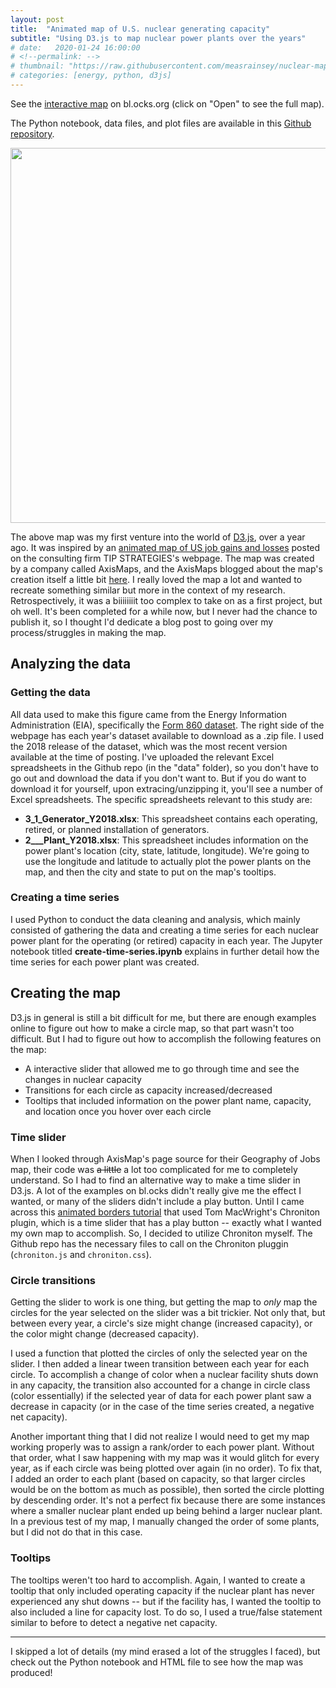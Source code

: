 ```yaml
---
layout: post
title:  "Animated map of U.S. nuclear generating capacity"
subtitle: "Using D3.js to map nuclear power plants over the years"
# date:   2020-01-24 16:00:00
# <!--permalink: -->
# thumbnail: "https://raw.githubusercontent.com/measrainsey/nuclear-map/master/map-animation.gif"
# categories: [energy, python, d3js]
---
```


See the [interactive map](https://bl.ocks.org/measrainsey/8190e298e0ef4eb950d0d6b91b32f2b4) on bl.ocks.org (click on "Open" to see the full map).

The Python notebook, data files, and plot files are available in this [Github repository](https://github.com/measrainsey/nuclear-map/).  

<!--![](https://raw.githubusercontent.com/measrainsey/nuclear-map/master/map-snapshot.png)-->
<img src="https://raw.githubusercontent.com/measrainsey/nuclear-map/master/map-animation.gif" width="600" class="img-center">

The above map was my first venture into the world of [D3.js](https://d3js.org/), over a year ago. It was inspired by an [animated map of US job gains and losses](https://tipstrategies.com/geography-of-jobs/) posted on the consulting firm TIP STRATEGIES's webpage. The map was created by a company called AxisMaps, and the AxisMaps blogged about the map's creation itself a little bit [here](https://www.axismaps.com/blog/2014/10/geography-of-jobs-animated-mapping-with-d3/). I really loved the map a lot and wanted to recreate something similar but more in the context of my research. Retrospectively, it was a biiiiiiiit too complex to take on as a first project, but oh well. It's been completed for a while now, but I never had the chance to publish it, so I thought I'd dedicate a blog post to going over my process/struggles in making the map.

## Analyzing the data

### Getting the data

All data used to make this figure came from the Energy Information Administration (EIA), specifically the [Form 860 dataset](https://www.eia.gov/electricity/data/eia860/). The right side of the webpage has each year's dataset available to download as a .zip file. I used the 2018 release of the dataset, which was the most recent version available at the time of posting. I've uploaded the relevant Excel spreadsheets in the Github repo (in the "data" folder), so you don't have to go out and download the data if you don't want to. But if you do want to download it for yourself, upon extracing/unzipping it, you'll see a number of Excel spreadsheets. The specific spreadsheets relevant to this study are:
* **3_1_Generator_Y2018.xlsx**: This spreadsheet contains each operating, retired, or planned installation of generators.
* **2___Plant_Y2018.xlsx**: This spreadsheet includes information on the power plant's location (city, state, latitude, longitude). We're going to use the longitude and latitude to actually plot the power plants on the map, and then the city and state to put on the map's tooltips.

### Creating a time series 

I used Python to conduct the data cleaning and analysis, which mainly consisted of gathering the data and creating a time series for each nuclear power plant for the operating (or retired) capacity in each year. The Jupyter notebook titled **create-time-series.ipynb** explains in further detail how the time series for each power plant was created.

## Creating the map

D3.js in general is still a bit difficult for me, but there are enough examples online to figure out how to make a circle map, so that part wasn't too difficult. But I had to figure out how to accomplish the following features on the map:
* A interactive slider that allowed me to go through time and see the changes in nuclear capacity
* Transitions for each circle as capacity increased/decreased
* Tooltips that included information on the power plant name, capacity, and location once you hover over each circle

### Time slider

When I looked through AxisMap's page source for their Geography of Jobs map, their code was ~~a little~~ a lot too complicated for me to completely understand. So I had to find an alternative way to make a time slider in D3.js. A lot of the examples on bl.ocks didn't really give me the effect I wanted, or many of the sliders didn't include a play button. Until I came across this [animated borders tutorial](https://github.com/maptime-ams/animated-borders-d3js/) that used Tom MacWright's Chroniton plugin, which is a time slider that has a play button -- exactly what I wanted my own map to accomplish. So, I decided to utilize Chroniton myself. The Github repo has the necessary files to call on the Chroniton pluggin (``chroniton.js`` and ``chroniton.css``).

<!--
Then, call on the plugin in the plot's HTML ``<head>`` element:
```html
<script src="chroniton.js"></script>
<link href="chroniton.css" rel="stylesheet">
```

The ``<head>`` element will also need to have a DIV element for the slider itself:
```html
<div id="slider"></div>
```

There needs to be a CSS component to design the slider:
```javascript
#slider {
    position: relative;
    text-align: center;
}
```
-->


### Circle transitions

Getting the slider to work is one thing, but getting the map to _only_ map the circles for the year selected on the slider was a bit trickier. Not only that, but between every year, a circle's size might change (increased capacity), or the color might change (decreased capacity).

I used a function that plotted the circles of only the selected year on the slider. I then added a linear tween transition between each year for each circle. To accomplish a change of color when a nuclear facility shuts down in any capacity, the transition also accounted for a change in circle class (color essentially) if the selected year of data for each power plant saw a decrease in capacity (or in the case of the time series created, a negative net capacity).

Another important thing that I did not realize I would need to get my map working properly was to assign a rank/order to each power plant. Without that order, what I saw happening with my map was it would glitch for every year, as if each circle was being plotted over again (in no order). To fix that, I added an order to each plant (based on capacity, so that larger circles would be on the bottom as much as possible), then sorted the circle plotting by descending order. It's not a perfect fix because there are some instances where a smaller nuclear plant ended up being behind a larger nuclear plant. In a previous test of my map, I manually changed the order of some plants, but I did not do that in this case. 

### Tooltips

The tooltips weren't too hard to accomplish. Again, I wanted to create a tooltip that only included operating capacity if the nuclear plant has never experienced any shut downs -- but if the facility has, I wanted the tooltip to also included a line for capacity lost. To do so, I used a true/false statement similar to before to detect a negative net capacity. 

---

I skipped a lot of details (my mind erased a lot of the struggles I faced), but check out the Python notebook and HTML file to see how the map was produced!